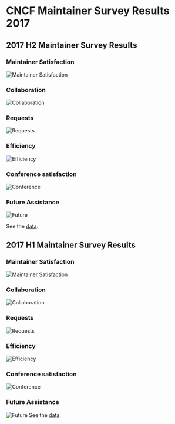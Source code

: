 # CNCF Maintainer Survey Results 2017

## 2017 H2 Maintainer Survey Results
### Maintainer Satisfaction
![Maintainer Satisfaction](satisfaction-h2.png)

### Collaboration
![Collaboration](collaboration-h2.png)

### Requests
![Requests](requests-h2.png)

### Efficiency
![Efficiency](efficiency-h2.png)

###  Conference satisfaction 
![Conference](kubecon-h2.png)

###  Future Assistance 
![Future](assistance-h2.png)

See the [data](results-h2.csv).
## 2017 H1 Maintainer Survey Results

###  Maintainer Satisfaction
![Maintainer Satisfaction](satisfaction-h1.png)

### Collaboration
![Collaboration](collaboration-h1.png)

###  Requests
![Requests](requests-h1.png)

###  Efficiency
![Efficiency](efficiency-h1.png)

###  Conference satisfaction 
![Conference](kubecon-h1.png)

###  Future Assistance 
![Future](assistance-h1.png)
See the [data](results-h1.csv).